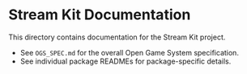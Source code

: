 # Stream Kit Documentation

This directory contains documentation for the Stream Kit project.

- See `OGS_SPEC.md` for the overall Open Game System specification.
- See individual package READMEs for package-specific details. 